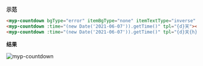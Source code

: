 
**示范**

```html
<myp-countdown bgType="error" itemBgType="none" itemTextType="inverse" indicatorTextType="inverse" radius="base"></myp-countdown>
<myp-countdown :time="(new Date('2021-06-07')).getTime()" tpl="{d}天"></myp-countdown>
<myp-countdown :time="(new Date('2021-06-07')).getTime()" tpl="{d}天{h}时{m}分{s}秒"></myp-countdown>
```

**结果**

![myp-countdown](/images/doc/countdown.jpeg)
